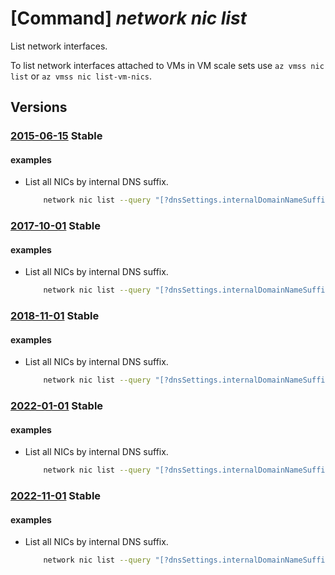# [Command] _network nic list_

List network interfaces.

To list network interfaces attached to VMs in VM scale sets use `az vmss nic list` or `az vmss nic list-vm-nics`.

## Versions

### [2015-06-15](/Resources/mgmt-plane/L3N1YnNjcmlwdGlvbnMve30vcHJvdmlkZXJzL21pY3Jvc29mdC5uZXR3b3JrL25ldHdvcmtpbnRlcmZhY2Vz/2015-06-15.xml) **Stable**

<!-- mgmt-plane /subscriptions/{}/providers/microsoft.network/networkinterfaces 2015-06-15 -->
<!-- mgmt-plane /subscriptions/{}/resourcegroups/{}/providers/microsoft.network/networkinterfaces 2015-06-15 -->

#### examples

- List all NICs by internal DNS suffix.
    ```bash
        network nic list --query "[?dnsSettings.internalDomainNameSuffix=`{dnsSuffix}`]"
    ```

### [2017-10-01](/Resources/mgmt-plane/L3N1YnNjcmlwdGlvbnMve30vcHJvdmlkZXJzL21pY3Jvc29mdC5uZXR3b3JrL25ldHdvcmtpbnRlcmZhY2Vz/2017-10-01.xml) **Stable**

<!-- mgmt-plane /subscriptions/{}/providers/microsoft.network/networkinterfaces 2017-10-01 -->
<!-- mgmt-plane /subscriptions/{}/resourcegroups/{}/providers/microsoft.network/networkinterfaces 2017-10-01 -->

#### examples

- List all NICs by internal DNS suffix.
    ```bash
        network nic list --query "[?dnsSettings.internalDomainNameSuffix=`{dnsSuffix}`]"
    ```

### [2018-11-01](/Resources/mgmt-plane/L3N1YnNjcmlwdGlvbnMve30vcHJvdmlkZXJzL21pY3Jvc29mdC5uZXR3b3JrL25ldHdvcmtpbnRlcmZhY2Vz/2018-11-01.xml) **Stable**

<!-- mgmt-plane /subscriptions/{}/providers/microsoft.network/networkinterfaces 2018-11-01 -->
<!-- mgmt-plane /subscriptions/{}/resourcegroups/{}/providers/microsoft.network/networkinterfaces 2018-11-01 -->

#### examples

- List all NICs by internal DNS suffix.
    ```bash
        network nic list --query "[?dnsSettings.internalDomainNameSuffix=`{dnsSuffix}`]"
    ```

### [2022-01-01](/Resources/mgmt-plane/L3N1YnNjcmlwdGlvbnMve30vcHJvdmlkZXJzL21pY3Jvc29mdC5uZXR3b3JrL25ldHdvcmtpbnRlcmZhY2Vz/2022-01-01.xml) **Stable**

<!-- mgmt-plane /subscriptions/{}/providers/microsoft.network/networkinterfaces 2022-01-01 -->
<!-- mgmt-plane /subscriptions/{}/resourcegroups/{}/providers/microsoft.network/networkinterfaces 2022-01-01 -->

#### examples

- List all NICs by internal DNS suffix.
    ```bash
        network nic list --query "[?dnsSettings.internalDomainNameSuffix=`{dnsSuffix}`]"
    ```

### [2022-11-01](/Resources/mgmt-plane/L3N1YnNjcmlwdGlvbnMve30vcHJvdmlkZXJzL21pY3Jvc29mdC5uZXR3b3JrL25ldHdvcmtpbnRlcmZhY2Vz/2022-11-01.xml) **Stable**

<!-- mgmt-plane /subscriptions/{}/providers/microsoft.network/networkinterfaces 2022-11-01 -->
<!-- mgmt-plane /subscriptions/{}/resourcegroups/{}/providers/microsoft.network/networkinterfaces 2022-11-01 -->

#### examples

- List all NICs by internal DNS suffix.
    ```bash
        network nic list --query "[?dnsSettings.internalDomainNameSuffix=`{dnsSuffix}`]"
    ```
